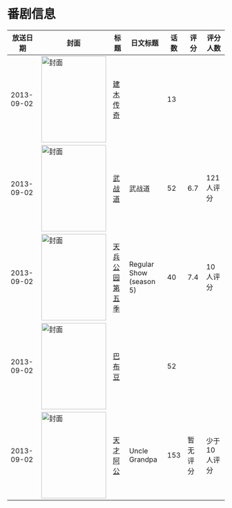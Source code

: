 # 番剧信息

|放送日期|封面|标题|日文标题|话数|评分|评分人数|
|---|---|---|---|---|---|---|
|2013-09-02|<img src="//lain.bgm.tv/pic/cover/c/9e/9b/101930_74JZL.jpg" alt="封面" style="width:150px;height:200px;object-fit:cover;">|[建木传奇](https://bangumi.tv/subject/101930)||13|||
|2013-09-02|<img src="//lain.bgm.tv/pic/cover/c/ed/bb/115636_zt1NI.jpg" alt="封面" style="width:150px;height:200px;object-fit:cover;">|[武战道](https://bangumi.tv/subject/115636)|武战道|52|6.7|121人评分|
|2013-09-02|<img src="//lain.bgm.tv/pic/cover/c/e9/4a/121866_t89P7.jpg" alt="封面" style="width:150px;height:200px;object-fit:cover;">|[天兵公园 第五季](https://bangumi.tv/subject/121866)|Regular Show (season 5)|40|7.4|10人评分|
|2013-09-02|<img src="//lain.bgm.tv/pic/cover/c/65/bd/462617_L3j9l.jpg" alt="封面" style="width:150px;height:200px;object-fit:cover;">|[巴布豆](https://bangumi.tv/subject/462617)||52|||
|2013-09-02|<img src="//lain.bgm.tv/pic/cover/c/04/b6/501095_tVcyy.jpg" alt="封面" style="width:150px;height:200px;object-fit:cover;">|[天才阿公](https://bangumi.tv/subject/501095)|Uncle Grandpa|153|暂无评分|少于10人评分|
